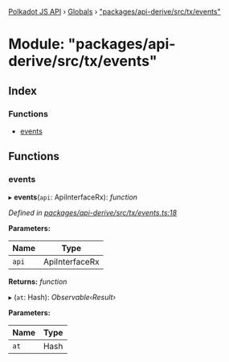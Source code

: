 [Polkadot JS API](../README.md) › [Globals](../globals.md) › ["packages/api-derive/src/tx/events"](_packages_api_derive_src_tx_events_.md)

# Module: "packages/api-derive/src/tx/events"

## Index

### Functions

* [events](_packages_api_derive_src_tx_events_.md#events)

## Functions

###  events

▸ **events**(`api`: ApiInterfaceRx): *function*

*Defined in [packages/api-derive/src/tx/events.ts:18](https://github.com/polkadot-js/api/blob/a1df86468/packages/api-derive/src/tx/events.ts#L18)*

**Parameters:**

Name | Type |
------ | ------ |
`api` | ApiInterfaceRx |

**Returns:** *function*

▸ (`at`: Hash): *Observable‹Result›*

**Parameters:**

Name | Type |
------ | ------ |
`at` | Hash |
